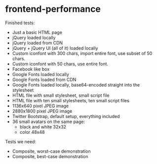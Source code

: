 frontend-performance
====================

Finished tests:
* Just a basic HTML page
* jQuery loaded locally
* jQuery loaded from CDN
* jQuery + jQuery UI (all of it) loaded locally
* Custom iconfont with 300 chars, import entire font, use subset of 50 chars.
* Custom iconfont with 50 chars, use entire font.
* Facebook like box
* Google Fonts loaded locally
* Google Fonts loaded from CDN
* Google Fonts loaded locally, base64-encoded straight into the stylesheet
* HTML file with small stylesheet, small script file
* HTML file with ten small stylesheets, ten small script files
* 1136x640 pixel JPEG image
* 2880x1800 pixel JPEG image
* Twitter Bootstrap, default setup, everything included
* 36 small avatars on the same page: 
  - black and white 32x32
  - color 48x48

Tests we need:

* Composite, worst-case demonstration
* Composite, best-case demonstration
